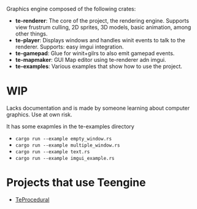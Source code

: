 Graphics engine composed of the following crates:

* **te-renderer**: The core of the project, the rendering engine. Supports view frustrum culling, 2D sprites, 3D models, basic animation, among other things.
* **te-player**: Displays windows and handles winit events to talk to the renderer. Supports: easy imgui integration.
* **te-gamepad**: Glue for winit+gilrs to also emit gamepad events.
* **te-mapmaker**: GUI Map editor using te-renderer adn imgui.
* **te-examples**: Various examples that show how to use the project.

# WIP

Lacks documentation and is made by someone learning about computer graphics. Use at own risk.

It has some exapmles in the te-examples directory
 * `cargo run --example empty_window.rs`
 * `cargo run --example multiple_window.rs`
 * `cargo run --example text.rs`
 * `cargo run --example imgui_example.rs`

# Projects that use Teengine
* [TeProcedural](https://github.com/Calcoph/TeProcedural)
